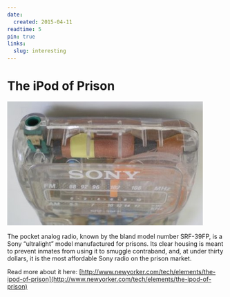 ```yaml
---
date:
  created: 2015-04-11
readtime: 5
pin: true
links:
  slug: interesting
---
```


# The iPod of Prison

![iPod of Prison](../../img/sony-SRF-39FP.JPG)


The pocket analog radio, known by the bland model number SRF-39FP, is a Sony “ultralight” model manufactured for prisons. Its clear housing is meant to prevent inmates from using it to smuggle contraband, and, at under thirty dollars, it is the most affordable Sony radio on the prison market.

<!-- more -->

Read more about it here:
[http://www.newyorker.com/tech/elements/the-ipod-of-prison](http://www.newyorker.com/tech/elements/the-ipod-of-prison)